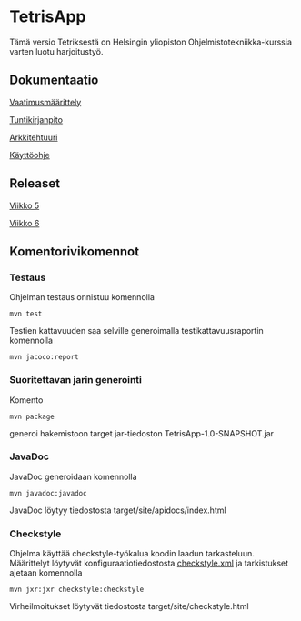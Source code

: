 # TetrisApp
Tämä versio Tetriksestä on Helsingin yliopiston Ohjelmistotekniikka-kurssia varten luotu harjoitustyö.

## Dokumentaatio

[Vaatimusmäärittely](https://github.com/tommijuslin/ot-harjoitustyo/blob/master/dokumentaatio/vaatimusmaarittely.md)

[Tuntikirjanpito](https://github.com/tommijuslin/ot-harjoitustyo/blob/master/dokumentaatio/tuntikirjanpito.md)

[Arkkitehtuuri](https://github.com/tommijuslin/ot-harjoitustyo/blob/master/dokumentaatio/arkkitehtuuri.md)

[Käyttöohje](https://github.com/tommijuslin/ot-harjoitustyo/blob/master/dokumentaatio/kayttoohje.md)


## Releaset

[Viikko 5](https://github.com/tommijuslin/ot-harjoitustyo/releases/tag/viikko5)

[Viikko 6](https://github.com/tommijuslin/ot-harjoitustyo/releases/tag/viikko6)

## Komentorivikomennot

### Testaus

Ohjelman testaus onnistuu komennolla

`mvn test`

Testien kattavuuden saa selville generoimalla testikattavuusraportin komennolla

`mvn jacoco:report`

### Suoritettavan jarin generointi

Komento

`mvn package`

generoi hakemistoon target jar-tiedoston TetrisApp-1.0-SNAPSHOT.jar

### JavaDoc

JavaDoc generoidaan komennolla

`mvn javadoc:javadoc`

JavaDoc löytyy tiedostosta target/site/apidocs/index.html

### Checkstyle

Ohjelma käyttää checkstyle-työkalua koodin laadun tarkasteluun. Määrittelyt löytyvät konfiguraatiotiedostosta [checkstyle.xml](https://github.com/tommijuslin/ot-harjoitustyo/blob/master/TetrisApp/checkstyle.xml) ja tarkistukset ajetaan komennolla

`mvn jxr:jxr checkstyle:checkstyle`

Virheilmoitukset löytyvät tiedostosta target/site/checkstyle.html
